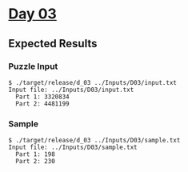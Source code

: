 # [Day 03](https://adventofcode.com/2021/day/3)

## Expected Results

### Puzzle Input

```console
$ ./target/release/d_03 ../Inputs/D03/input.txt
Input file: ../Inputs/D03/input.txt
  Part 1: 3320834
  Part 2: 4481199
```

### Sample

```console
$ ./target/release/d_03 ../Inputs/D03/sample.txt
Input file: ../Inputs/D03/sample.txt
  Part 1: 198
  Part 2: 230
```
